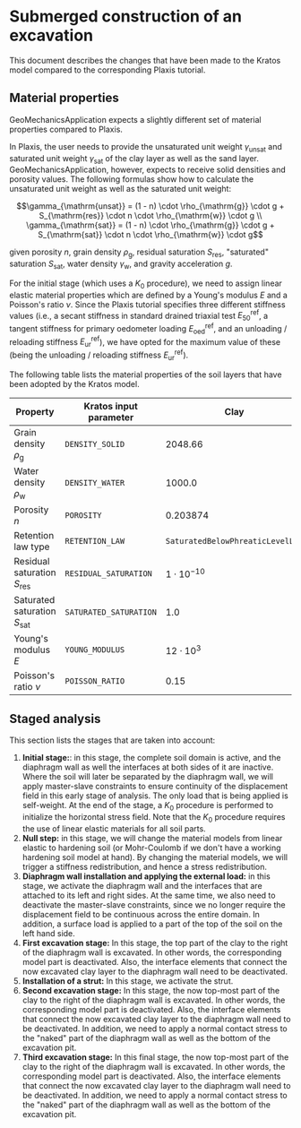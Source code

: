 # Submerged construction of an excavation

This document describes the changes that have been made to the Kratos model compared to the corresponding Plaxis tutorial.


## Material properties

GeoMechanicsApplication expects a slightly different set of material properties compared to Plaxis.

In Plaxis, the user needs to provide the unsaturated unit weight $`\gamma_{\mathrm{unsat}}`$ and saturated unit weight $`\gamma_{\mathrm{sat}}`$ of the clay layer as well as the sand layer.  GeoMechanicsApplication, however, expects to receive solid densities and porosity values.  The following formulas show how to calculate the unsaturated unit weight as well as the saturated unit weight:

```math
\gamma_{\mathrm{unsat}} = (1 - n) \cdot \rho_{\mathrm{g}} \cdot g + S_{\mathrm{res}} \cdot n \cdot \rho_{\mathrm{w}} \cdot g \\
\gamma_{\mathrm{sat}}   = (1 - n) \cdot \rho_{\mathrm{g}} \cdot g + S_{\mathrm{sat}} \cdot n \cdot \rho_{\mathrm{w}} \cdot g
```

given porosity $`n`$, grain density $`\rho_{\mathrm{g}}`$, residual saturation $`S_{\mathrm{res}}`$, "saturated" saturation $`S_{\mathrm{sat}}`$, water density $`\gamma_{\mathrm{w}}`$, and gravity acceleration $`g`$.

For the initial stage (which uses a $`K_0`$ procedure), we need to assign linear elastic material properties which are defined by a Young's modulus $`E`$ and a Poisson's ratio $`\nu`$.  Since the Plaxis tutorial specifies three different stiffness values (i.e., a secant stiffness in standard drained triaxial test $`E_{50}^{\mathrm{ref}}`$, a tangent stiffness for primary oedometer loading $`E_{\mathrm{oed}}^{\mathrm{ref}}`$, and an unloading / reloading stiffness $`E_{\mathrm{ur}}^{\mathrm{ref}}`$), we have opted for the maximum value of these (being the unloading / reloading stiffness $`E_{\mathrm{ur}}^{\mathrm{ref}}`$).

The following table lists the material properties of the soil layers that have been adopted by the Kratos model.

| Property                                  | Kratos input parameter | Clay | Sand    | Unit                           |
|-------------------------------------------|------------------------|------|---------|--------------------------------|
| Grain density $`\rho_{\mathrm{g}}`$       | `DENSITY_SOLID` | 2048.66 | 2496.33 | $`\mathrm{kg} / \mathrm{m}^3`$ |
| Water density $`\rho_{\mathrm{w}}`$       | `DENSITY_WATER` | 1000.0 | 1000.0 | $`\mathrm{kg} / \mathrm{m}^3`$ |
| Porosity $`n`$                            | `POROSITY` | 0.203874 | 0.305810 | $`[-]`$                        |
| Retention law type                        | `RETENTION_LAW` | `SaturatedBelowPhreaticLevelLaw` | `SaturatedLaw` | N/A                            |
| Residual saturation $`S_{\mathrm{res}}`$  | `RESIDUAL_SATURATION` | $`1 \cdot 10^{-10}`$ | $`1 \cdot 10^{-10}`$ | $`[-]`$                        |
| Saturated saturation $`S_{\mathrm{sat}}`$ | `SATURATED_SATURATION` | 1.0 | 1.0 | $`[-]`$                        |
| Young's modulus $`E`$ | `YOUNG_MODULUS` | $`12 \cdot 10^3`$ | $`120 \cdot 10^3`$ | $`\mathrm{kN} / \mathrm{m}^2`$ |
| Poisson's ratio $`\nu`$ | `POISSON_RATIO` | 0.15 | 0.20 | $`[-]`$ |


## Staged analysis

This section lists the stages that are taken into account:

1. **Initial stage:**: in this stage, the complete soil domain is active, and the diaphragm wall as well the interfaces at both sides of it are inactive.  Where the soil will later be separated by the diaphragm wall, we will apply master-slave constraints to ensure continuity of the displacement field in this early stage of analysis.  The only load that is being applied is self-weight.  At the end of the stage, a $`K_0`$ procedure is performed to initialize the horizontal stress field.  Note that the $`K_0`$ procedure requires the use of linear elastic materials for all soil parts.
2. **Null step:** in this stage, we will change the material models from linear elastic to hardening soil (or Mohr-Coulomb if we don't have a working hardening soil model at hand).  By changing the material models, we will trigger a stiffness redistribution, and hence a stress redistribution.
3. **Diaphragm wall installation and applying the external load:** in this stage, we activate the diaphragm wall and the interfaces that are attached to its left and right sides.  At the same time, we also need to deactivate the master-slave constraints, since we no longer require the displacement field to be continuous across the entire domain.  In addition, a surface load is applied to a part of the top of the soil on the left hand side.
4. **First excavation stage:** In this stage, the top part of the clay to the right of the diaphragm wall is excavated.  In other words, the corresponding model part is deactivated.  Also, the interface elements that connect the now excavated clay layer to the diaphragm wall need to be deactivated. 
5. **Installation of a strut:** In this stage, we activate the strut.
6. **Second excavation stage:** In this stage, the now top-most part of the clay to the right of the diaphragm wall is excavated.  In other words, the corresponding model part is deactivated.  Also, the interface elements that connect the now excavated clay layer to the diaphragm wall need to be deactivated.  In addition, we need to apply a normal contact stress to the "naked" part of the diaphragm wall as well as the bottom of the excavation pit.
7. **Third excavation stage:** In this final stage, the now top-most part of the clay to the right of the diaphragm wall is excavated.  In other words, the corresponding model part is deactivated.  Also, the interface elements that connect the now excavated clay layer to the diaphragm wall need to be deactivated.  In addition, we need to apply a normal contact stress to the "naked" part of the diaphragm wall as well as the bottom of the excavation pit.
